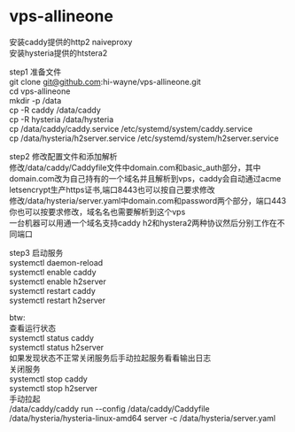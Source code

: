 # vps-allineone
安装caddy提供的http2 naiveproxy   
安装hysteria提供的htstera2   


step1 准备文件  
git clone git@github.com:hi-wayne/vps-allineone.git  
cd vps-allineone  
mkdir -p /data  
cp -R caddy /data/caddy  
cp -R hysteria /data/hysteria  
cp /data/caddy/caddy.service /etc/systemd/system/caddy.service  
cp /data/hysteria/h2server.service /etc/systemd/system/h2server.service  


step2 修改配置文件和添加解析    
修改/data/caddy/Caddyfile文件中domain.com和basic_auth部分，其中domain.com改为自己持有的一个域名并且解析到vps，caddy会自动通过acme letsencrypt生产https证书,端口8443也可以按自己要求修改  
修改/data/hysteria/server.yaml中domain.com和password两个部分，端口443你也可以按要求修改，域名名也需要解析到这个vps  
一台机器可以用通一个域名支持caddy h2和hystera2两种协议然后分别工作在不同端口   


step3 启动服务   
systemctl daemon-reload   
systemctl enable caddy   
systemctl enable h2server    
systemctl restart caddy   
systemctl restart h2server   


btw:     
查看运行状态   
systemctl status caddy   
systemctl status h2server    
如果发现状态不正常关闭服务后手动拉起服务看看输出日志  
关闭服务   
systemctl stop caddy   
systemctl stop h2server    
手动拉起   
/data/caddy/caddy run --config /data/caddy/Caddyfile  
/data/hysteria/hysteria-linux-amd64 server -c /data/hysteria/server.yaml  
